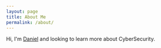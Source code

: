 ```yaml
---
layout: page
title: About Me
permalink: /about/
---
```


Hi, I'm [Daniel](https://twitter.com/radish_ghost) and looking to learn more about CyberSecurity.
